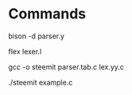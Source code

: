 # Commands

bison -d parser.y

flex lexer.l

gcc -o steemit parser.tab.c lex.yy.c

./steemit example.c